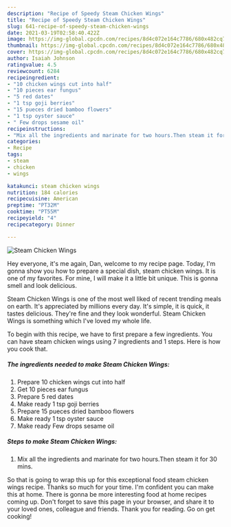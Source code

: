 ```yaml
---
description: "Recipe of Speedy Steam Chicken Wings"
title: "Recipe of Speedy Steam Chicken Wings"
slug: 641-recipe-of-speedy-steam-chicken-wings
date: 2021-03-19T02:58:40.422Z
image: https://img-global.cpcdn.com/recipes/8d4c072e164c7786/680x482cq70/steam-chicken-wings-recipe-main-photo.jpg
thumbnail: https://img-global.cpcdn.com/recipes/8d4c072e164c7786/680x482cq70/steam-chicken-wings-recipe-main-photo.jpg
cover: https://img-global.cpcdn.com/recipes/8d4c072e164c7786/680x482cq70/steam-chicken-wings-recipe-main-photo.jpg
author: Isaiah Johnson
ratingvalue: 4.5
reviewcount: 6284
recipeingredient:
- "10 chicken wings cut into half"
- "10 pieces ear fungus"
- "5 red dates"
- "1 tsp goji berries"
- "15 pueces dried bamboo flowers"
- "1 tsp oyster sauce"
- " Few drops sesame oil"
recipeinstructions:
- "Mix all the ingredients and marinate for two hours.Then steam it for 30 mins."
categories:
- Recipe
tags:
- steam
- chicken
- wings

katakunci: steam chicken wings 
nutrition: 184 calories
recipecuisine: American
preptime: "PT32M"
cooktime: "PT55M"
recipeyield: "4"
recipecategory: Dinner

---
```



![Steam Chicken Wings](https://img-global.cpcdn.com/recipes/8d4c072e164c7786/680x482cq70/steam-chicken-wings-recipe-main-photo.jpg)

Hey everyone, it's me again, Dan, welcome to my recipe page. Today, I'm gonna show you how to prepare a special dish, steam chicken wings. It is one of my favorites. For mine, I will make it a little bit unique. This is gonna smell and look delicious.



Steam Chicken Wings is one of the most well liked of recent trending meals on earth. It's appreciated by millions every day. It's simple, it is quick, it tastes delicious. They're fine and they look wonderful. Steam Chicken Wings is something which I've loved my whole life.


To begin with this recipe, we have to first prepare a few ingredients. You can have steam chicken wings using 7 ingredients and 1 steps. Here is how you cook that.

<!--inarticleads1-->

##### The ingredients needed to make Steam Chicken Wings:

1. Prepare 10 chicken wings cut into half
1. Get 10 pieces ear fungus
1. Prepare 5 red dates
1. Make ready 1 tsp goji berries
1. Prepare 15 pueces dried bamboo flowers
1. Make ready 1 tsp oyster sauce
1. Make ready  Few drops sesame oil




<!--inarticleads2-->

##### Steps to make Steam Chicken Wings:

1. Mix all the ingredients and marinate for two hours.Then steam it for 30 mins.




So that is going to wrap this up for this exceptional food steam chicken wings recipe. Thanks so much for your time. I'm confident you can make this at home. There is gonna be more interesting food at home recipes coming up. Don't forget to save this page in your browser, and share it to your loved ones, colleague and friends. Thank you for reading. Go on get cooking!
